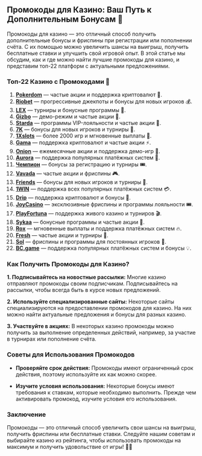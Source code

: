 ## Промокоды для Казино: Ваш Путь к Дополнительным Бонусам 🎁

Промокоды для казино — это отличный способ получить дополнительные бонусы и фриспины при регистрации или пополнении счёта. С их помощью можно увеличить шансы на выигрыш, получить бесплатные ставки и улучшить свой игровой опыт. В этой статье мы обсудим, как и где можно найти лучшие промокоды для казино, и представим топ-22 платформ с актуальными предложениями.

### Топ-22 Казино с Промокодами 🎲

1. **[Pokerdom](https://brandplay.link/4k77v2yx)** — частые акции и поддержка криптовалют 🎁.
2. **[Riobet](https://brandplay.link/7xBLTPyj)** — прогрессивные джекпоты и бонусы для новых игроков 💰.
3. **[LEX](https://brandplay.link/zW4hdDFV)** — турниры и бонусные программы 🎉.
4. **[Gizbo](https://brandplay.link/bprXw4YV)** — демо-режим и частые акции 🎰.
5. **[Starda](https://brandplay.link/fB7xwRFL)** — программы VIP-лояльности и частые акции 🎈.
6. **[7K](https://brandplay.link/BvQyFShp)** — бонусы для новых игроков и турниры 🎯.
7. **[1Xslots](https://brandplay.link/hSB1khtr)** — более 2000 игр и мгновенные выплаты 🌟.
8. **[Gama](https://brandplay.link/j6NMKsDz)** — поддержка криптовалют и частые акции ⚡.
9. **[Onion](https://brandplay.link/zBGRVpQ9)** — ежемесячные акции и поддержка демо-игр 🎡.
10. **[Aurora](https://10trafic-stat2.com/click/668546556bcc6313411604bd/6766/13032/subaccount)** — поддержка популярных платёжных систем 💎.
11. **[Чемпион](https://temon-gter.cfd/go/lRq?p80412p304504pcc44t17455)** — бонусы за регистрацию и турниры 🎟️.
12. **[Vavada](https://vavadapartner.pro/?promo=ea5c9275-6854-4505-94fc-95ab18221945-linkb2)** — частые акции и фриспины 🎮.
13. **[Friends](https://gofriends.run/linkb2)** — бонусы для новых игроков и турниры 🎰.
14. **[1WIN](https://brandplay.link/smXVpBbG)** — поддержка всех популярных платёжных систем 💳.
15. **[Drip](https://drp-ircp01.com/c07e6a3db)** — поддержка криптовалют и бонусы 🎠.
16. **[JoyCasino](https://rpc30.call2me.pro/?/ru/registration?apkpop=0&partner=p24970p3291217pc98f)** — эксклюзивные фриспины и программы лояльности 🎟️.
17. **[PlayFortuna](https://fortunapromo.net/alt/playfortuna/registration?0dc4a9362a71feb7e3f165fb8e766f70)** — поддержка живого казино и турниров 🎬.
18. **[Sykaa](https://s-two-way.com/?source=linkb2&pid=30697)** — бонусные программы и частые акции 🎡.
19. **[Rox](https://rox-pvwfpjgcxe.com/cb1ee18a5)** — мгновенные выплаты и поддержка платёжных систем 🔥.
20. **[Fresh](https://fresh-eumwkxwao.com/c3f7b485d)** — частые акции и турниры 🎯.
21. **[Sol](https://sol-mmtdzfbaco.com/cb2415bca)** — фриспины и программы для постоянных игроков 🎈.
22. **[BC.game](https://partnerbcgame.com/dcc53d441)** — поддержка популярных платёжных систем и бонусы 💡.

### Как Получить Промокоды для Казино?

**1. Подписывайтесь на новостные рассылки:** Многие казино отправляют промокоды своим подписчикам. Подписывайтесь на рассылки, чтобы всегда быть в курсе новых предложений.

**2. Используйте специализированные сайты:** Некоторые сайты специализируются на предоставлении промокодов для казино. На них можно найти актуальные предложения и бонусы для разных казино.

**3. Участвуйте в акциях:** В некоторых казино промокоды можно получить за выполнение определенных действий, например, за участие в турнирах или пополнение счёта.

### Советы для Использования Промокодов

- **Проверяйте срок действия:** Промокоды имеют ограниченный срок действия, поэтому используйте их как можно скорее.
  
- **Изучите условия использования:** Некоторые бонусы имеют требования к ставкам, которые необходимо выполнить. Прежде чем активировать промокод, изучите условия его использования.

### Заключение

Промокоды — это отличный способ увеличить свои шансы на выигрыш, получить фриспины или бесплатные ставки. Следуйте нашим советам и выбирайте казино из рейтинга, чтобы использовать промокоды на максимум и получить удовольствие от игры! 🎉💸
